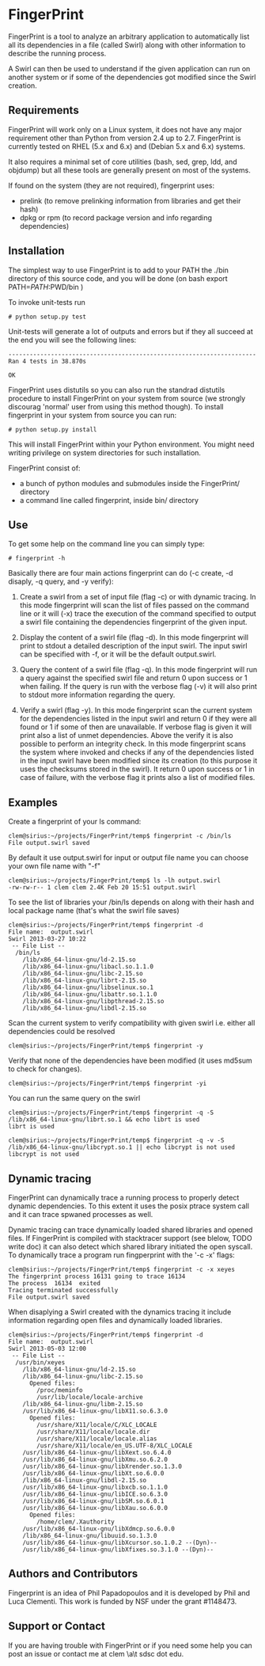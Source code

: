 
FingerPrint
===========

FingerPrint is a tool to analyze an arbitrary application to 
automatically list all its dependencies in a file (called Swirl) along with 
other information to describe the running process.

A Swirl can then be used to understand if the given application can run on 
another system or if some of the dependencies got modified since the 
Swirl creation.



Requirements
------------

FingerPrint will work only on a Linux system, it does not have any major 
requirement other than Python from version 2.4 up to 2.7. FingerPrint is 
currently tested on RHEL (5.x and 6.x) and (Debian 5.x and 6.x) systems.

It also requires a minimal set of core utilities (bash, sed, grep,
ldd, and objdump) but all these tools are generally present on most of
the systems.

If found on the system (they are not required), fingerprint uses:
 - prelink (to remove prelinking information from libraries and get their hash)
 - dpkg or rpm (to record package version and info regarding dependencies)


Installation
------------

The simplest way to use FingerPrint is to add to your PATH the ./bin directory
of this source code, and you will be done (on bash export PATH=$PATH:$PWD/bin )

To invoke unit-tests run

    # python setup.py test

Unit-tests will generate a lot of outputs and errors but if they all succeed
at the end you will see the following lines:

    ----------------------------------------------------------------------
    Ran 4 tests in 38.870s
    
    OK


FingerPrint uses distutils so you can also run the standrad distutils procedure to install
FingerPrint on your system from source (we strongly discourag 'normal' user from using this
method though). To install fingerprint in your system from source you can run:

    # python setup.py install

This will install FingerPrint within your Python environment. You might need writing 
privilege on system directories for such installation.

FingerPrint consist of:
 - a bunch of python modules and submodules inside the FingerPrint/ directory
 - a command line called fingerprint, inside bin/ directory


Use
---

To get some help on the command line you can simply type:

    # fingerprint -h

Basically there are four main actions fingerprint can do (-c create, -d disaply,
-q query, and -y verify):

 1. Create a swirl from a set of input file (flag -c) or with dynamic tracing.
    In this mode fingerprint will scan the list of files passed on the command
    line or it will (-x) trace the execution of the command specified to output
    a swirl file containing the dependencies fingerprint of the given input.

 2. Display the content of a swirl file (flag -d). In this mode fingerprint
    will print to stdout a detailed description of the input swirl. The input
    swirl can be specified with -f, or it will be the default output.swirl.

 3. Query the content of a swirl file (flag -q). In this mode fingerprint
    will run a query against the specified swirl file and return 0 upon success
    or 1 when failing. If the query is run with the verbose flag (-v) it will
    also print to stdout more information regarding the query.

 4. Verify a swirl (flag -y). In this mode fingerprint scan the current system
    for the dependencies listed in the input swirl and return 0 if they were
    all found or 1 if some of then are unavailable. If verbose flag is given
    it will print also a list of unmet dependencies. Above the verify it is also
    possible to perform an integrity check. In this mode fingerprint scans the
    system where invoked and checks if any of the dependencies listed in the
    input swirl have been modified since its creation (to this purpose it uses
    the checksums stored in the swirl). It return 0 upon success or 1 in case of
    failure, with the verbose flag it prints also a list of modified files.

Examples
--------


Create a fingerprint of your ls command:


```
clem@sirius:~/projects/FingerPrint/temp$ fingerprint -c /bin/ls
File output.swirl saved
```

By default it use output.swirl for input or output file name you can choose your own file name with "-f"

```
clem@sirius:~/projects/FingerPrint/temp$ ls -lh output.swirl
-rw-rw-r-- 1 clem clem 2.4K Feb 20 15:51 output.swirl
```

To see the list of libraries your /bin/ls depends on along with
their hash and local package name (that's what the swirl file saves)

```
clem@sirius:~/projects/FingerPrint/temp$ fingerprint -d
File name:  output.swirl
Swirl 2013-03-27 10:22
 -- File List -- 
  /bin/ls
    /lib/x86_64-linux-gnu/ld-2.15.so
    /lib/x86_64-linux-gnu/libacl.so.1.1.0
    /lib/x86_64-linux-gnu/libc-2.15.so
    /lib/x86_64-linux-gnu/librt-2.15.so
    /lib/x86_64-linux-gnu/libselinux.so.1
    /lib/x86_64-linux-gnu/libattr.so.1.1.0
    /lib/x86_64-linux-gnu/libpthread-2.15.so
    /lib/x86_64-linux-gnu/libdl-2.15.so
```

Scan the current system to verify compatibility with given swirl
i.e. either all dependencies could be resolved

```
clem@sirius:~/projects/FingerPrint/temp$ fingerprint -y
```

Verify that none of the dependencies have been modified
(it uses md5sum to check for changes).

```
clem@sirius:~/projects/FingerPrint/temp$ fingerprint -yi
```

You can run the same query on the swirl

```
clem@sirius:~/projects/FingerPrint/temp$ fingerprint -q -S
/lib/x86_64-linux-gnu/librt.so.1 && echo librt is used
librt is used

clem@sirius:~/projects/FingerPrint/temp$ fingerprint -q -v -S
/lib/x86_64-linux-gnu/libcrypt.so.1 || echo libcrypt is not used
libcrypt is not used
```

Dynamic tracing
---------------
FingerPrint can dynamically trace a running process to properly detect dynamic
dependencies.  To this extent it uses the posix ptrace system call and it can
trace spwaned processes as well.

Dynamic tracing can trace dynamically loaded shared libraries and opened files.
If FingerPrint is compiled with stacktracer support (see blelow, TODO write doc)
it can also detect which shared library initiated the open syscall. To dynamically
trace a program run fingperprint with the '-c -x' flags:

```
clem@sirius:~/projects/FingerPrint/temp$ fingerprint -c -x xeyes
The fingerprint process 16131 going to trace 16134
The process  16134  exited
Tracing terminated successfully
File output.swirl saved
```

When disaplying a Swirl created with the dynamics tracing it include information
regarding open files and dynamically loaded libraries.

```
clem@sirius:~/projects/FingerPrint/temp$ fingerprint -d
File name:  output.swirl
Swirl 2013-05-03 12:00
 -- File List --
  /usr/bin/xeyes
    /lib/x86_64-linux-gnu/ld-2.15.so
    /lib/x86_64-linux-gnu/libc-2.15.so
      Opened files:
        /proc/meminfo
        /usr/lib/locale/locale-archive
    /lib/x86_64-linux-gnu/libm-2.15.so
    /usr/lib/x86_64-linux-gnu/libX11.so.6.3.0
      Opened files:
        /usr/share/X11/locale/C/XLC_LOCALE
        /usr/share/X11/locale/locale.dir
        /usr/share/X11/locale/locale.alias
        /usr/share/X11/locale/en_US.UTF-8/XLC_LOCALE
    /usr/lib/x86_64-linux-gnu/libXext.so.6.4.0
    /usr/lib/x86_64-linux-gnu/libXmu.so.6.2.0
    /usr/lib/x86_64-linux-gnu/libXrender.so.1.3.0
    /usr/lib/x86_64-linux-gnu/libXt.so.6.0.0
    /lib/x86_64-linux-gnu/libdl-2.15.so
    /usr/lib/x86_64-linux-gnu/libxcb.so.1.1.0
    /usr/lib/x86_64-linux-gnu/libICE.so.6.3.0
    /usr/lib/x86_64-linux-gnu/libSM.so.6.0.1
    /usr/lib/x86_64-linux-gnu/libXau.so.6.0.0
      Opened files:
        /home/clem/.Xauthority
    /usr/lib/x86_64-linux-gnu/libXdmcp.so.6.0.0
    /lib/x86_64-linux-gnu/libuuid.so.1.3.0
    /usr/lib/x86_64-linux-gnu/libXcursor.so.1.0.2 --(Dyn)--
    /usr/lib/x86_64-linux-gnu/libXfixes.so.3.1.0 --(Dyn)--

```


Authors and Contributors
------------------------
Fingerprint is an idea of Phil Papadopoulos and it is developed by Phil and Luca
Clementi.  This work is funded by NSF under the grant #1148473.


Support or Contact
------------------
If you are having trouble with FingerPrint or if you need some help you can post an
issue or contact me at clem \a\t sdsc dot edu.

